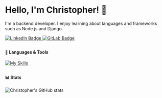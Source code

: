 # Hello, I'm Christopher! 👋
I'm a backend developer. I enjoy learning about languages and frameworks such as Node.js and Django.
<div id="badges">
  <a href="https://www.linkedin.com/in/christopher-bartlett-321b8324a/">
    <img src="https://img.shields.io/badge/LinkedIn-blue?style=for-the-badge&logo=linkedin&logoColor=white" alt="LinkedIn Badge"/>
  </a>
  <a href="https://gitlab.com/cbbartlett">
    <img src="https://img.shields.io/badge/gitlab-%23181717.svg?style=for-the-badge&logo=gitlab&logoColor=white" alt="GitLab Badge"/>
  </a>
</div>

##
#### 🧰 Languages & Tools
[![My Skills](https://skillicons.dev/icons?i=js,ts,python,nodejs,svelte,django,bash,git,linux,mongodb,mysql,postgres)](https://skillicons.dev)
##
#### 📊 Stats
![Christopher's GitHub stats](https://github-readme-stats.vercel.app/api?username=cbbartlett&theme=shadow_blue&show_icons=true)
